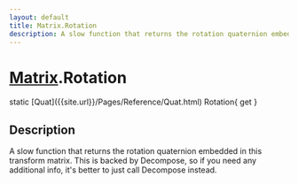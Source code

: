 ```yaml
---
layout: default
title: Matrix.Rotation
description: A slow function that returns the rotation quaternion embedded in this transform matrix. This is backed by Decompose, so if you need any additional info, it's better to just call Decompose instead.
---
```

# [Matrix]({{site.url}}/Pages/Reference/Matrix.html).Rotation

<div class='signature' markdown='1'>
static [Quat]({{site.url}}/Pages/Reference/Quat.html) Rotation{ get }
</div>

## Description
A slow function that returns the rotation quaternion
embedded in this transform matrix. This is backed by Decompose,
so if you need any additional info, it's better to just call
Decompose instead.

